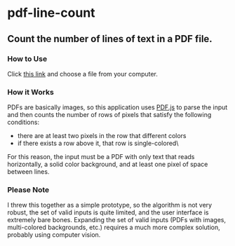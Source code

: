 # pdf-line-count

## Count the number of lines of text in a PDF file.

### How to Use

Click [this link](st234pa.github.io/pdf-line-count/) and choose a file from your computer.

### How it Works
PDFs are basically images, so this application uses [PDF.js](https://mozilla.github.io/pdf.js/) to parse the input and then counts the number of rows of pixels that satisfy the following conditions:
- there are at least two pixels in the row that different colors
- if there exists a row above it, that row is single-colored\

For this reason, the input must be a PDF with only text that reads horizontally, a solid color background, and at least one pixel of space between lines.
### Please Note
I threw this together as a simple prototype, so the algorithm is not very robust,
the set of valid inputs is quite limited,
and the user interface is extremely bare bones.
Expanding the set of valid inputs (PDFs with images, multi-colored backgrounds, etc.)
requires a much more complex solution, probably using computer vision.

